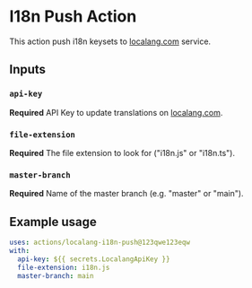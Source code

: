 # I18n Push Action

This action push i18n keysets to [localang.com](https://localang.com) service.

## Inputs

### `api-key`

**Required** API Key to update translations on [localang.com](https://localang.com).

### `file-extension`

**Required** The file extension to look for ("i18n.js" or "i18n.ts").

### `master-branch`

**Required** Name of the master branch (e.g. "master" or "main").

## Example usage

```yaml
uses: actions/localang-i18n-push@123qwe123eqw
with:
  api-key: ${{ secrets.LocalangApiKey }}
  file-extension: i18n.js
  master-branch: main
```